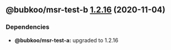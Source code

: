 ## @bubkoo/msr-test-b [1.2.16](https://github.com/bubkoo/monorepo-semantic-release/compare/@bubkoo/msr-test-b@1.2.15...@bubkoo/msr-test-b@1.2.16) (2020-11-04)





### Dependencies

* **@bubkoo/msr-test-a:** upgraded to 1.2.16
